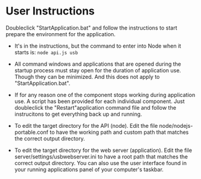 # User Instructions

Doubleclick "StartApplication.bat" and follow the instructions to start prepare the environment for the application.

- It's in the instructions, but the command to enter into Node when it starts is: ``node api.js usb``

- All command windows and applications that are opened during the startup process must stay open for the duration of application use. Though they can be minimized. And this does not apply to "StartApplication.bat".

- If for any reason one of the component stops working during application use. A script has been provided for each individual component. Just doubleclick the "Restart"application command file and follow the instrucitons to get everything back up and running.

- To edit the target directory for the API (node). Edit the file node/nodejs-portable.conf to have the working path and custom path that matches the correct output directory.

- To edit the target directory for the web server (application). Edit the file server/settings/usbwebserver.ini to have a root path that matches the correct output directory. You can also use the user interface found in your running applications panel of your computer's taskbar.